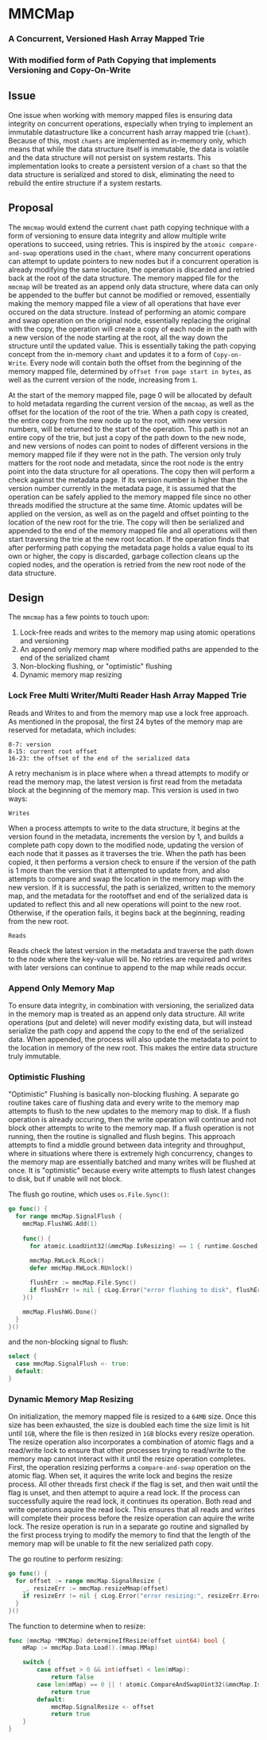# MMCMap 

### A Concurrent, Versioned Hash Array Mapped Trie
### With modified form of Path Copying that implements Versioning and Copy-On-Write


## Issue

One issue when working with memory mapped files is ensuring data integrity on concurrent operations, especially when trying to implement an immutable datastructure like a concurrent hash array mapped trie (`chamt`). Because of this, most `chamts` are implemented as in-memory only, which means that while the data structure itself is immutable, the data is volatile and the data structure will not persist on system restarts. This implementation looks to create a persistent version of a `chamt` so that the data structure is serialized and stored to disk, eliminating the need to rebuild the entire structure if a system restarts.


## Proposal

The `mmcmap` would extend the current `chamt` path copying technique with a form of versioning to ensure data integrity and allow multiple write operations to succeed, using retries. This is inspired by the `atomic compare-and-swap` operations used in the `chamt`, where many concurrent operations can attempt to update pointers to new nodes but if a concurrent operation is already modifying the same location, the operation is discarded and retried back at the root of the data structure. The memory mapped file for the `mmcmap` will be treated as an append only data structure, where data can only be appended to the buffer but cannot be modified or removed, essentially making the memory mapped file a view of all operations that have ever occured on the data structure. Instead of performing an atomic compare and swap operation on the original node, essentially replacing the original with the copy, the operation will create a copy of each node in the path with a new version of the node starting at the root, all the way down the structure until the updated value. This is essentially taking the path copying concept from the in-memory `chamt` and updates it to a form of `Copy-on-Write`. Every node will contain both the offset from the beginning of the memory mapped file, determined by `offset from page start in bytes`, as well as the current version of the node, increasing from `1`.

At the start of the memory mapped file, page 0 will be allocated by default to hold metadata regarding the current version of the `mmcmap`, as well as the offset for the location of the root of the trie. When a path copy is created, the entire copy from the new node up to the root, with new version numbers, will be returned to the start of the operation. This path is not an entire copy of the trie, but just a copy of the path down to the new node, and new versions of nodes can point to nodes of different versions in the memory mapped file if they were not in the path. The version only truly matters for the root node and metadata, since the root node is the entry point into the data structure for all operations. The copy then will perform a check against the metadata page. If its version number is higher than the version number currently in the metadata page, it is assumed that the operation can be safely applied to the memory mapped file since no other threads modified the structure at the same time. Atomic updates will be applied on the version, as well as on the pageId and offset pointing to the location of the new root for the trie. The copy will then be serialized and appended to the end of the memory mapped file and all operations will then start traversing the trie at the new root location. If the operation finds that after performing path copying the metadata page holds a value equal to its own or higher, the copy is discarded, garbage collection cleans up the copied nodes, and the operation is retried from the new root node of the data structure.


## Design

The `mmcmap` has a few points to touch upon:

  1. Lock-free reads and writes to the memory map using atomic operations and versioning
  2. An append only memory map where modified paths are appended to the end of the serialized chamt
  3. Non-blocking flushing, or "optimistic" flushing
  4. Dynamic memory map resizing


### Lock Free Multi Writer/Multi Reader Hash Array Mapped Trie

Reads and Writes to and from the memory map use a lock free approach. As mentioned in the proposal, the first 24 bytes of the memory map are reserved for metadata, which includes:
```
0-7: version
8-15: current root offset
16-23: the offset of the end of the serialized data
```

A retry mechanism is in place where when a thread attempts to modify or read the memory map, the latest version is first read from the metadata block at the beginning of the memory map. This version is used in two ways:

`Writes`

When a process attempts to write to the data structure, it begins at the version found in the metadata, increments the version by 1, and builds a complete path copy down to the modified node, updating the version of each node that it passes as it traverses the trie. When the path has been copied, it then performs a version check to ensure if the version of the path is 1 more than the version that it attempted to update from, and also attempts to compare and swap the location in the memory map with the new version. If it is successful, the path is serialized, written to the memory map, and the metadata for the rootoffset and end of the serialized data is updated to reflect this and all new operations will point to the new root. Otherwise, if the operation fails, it begins back at the beginning, reading from the new root.

`Reads`

Reads check the latest version in the metadata and traverse the path down to the node where the key-value will be. No retries are required and writes with later versions can continue to append to the map while reads occur.


### Append Only Memory Map

To ensure data integrity, in combination with versioning, the serialized data in the memory map is treated as an append only data structure. All write operations (put and delete) will never modify existing data, but will instead serialize the path copy and append the copy to the end of the serialized data. When appended, the process will also update the metadata to point to the location in memory of the new root. This makes the entire data structure truly immutable.


### Optimistic Flushing

"Optimistic" Flushing is basically non-blocking flushing. A separate go routine takes care of flushing data and every write to the memory map attempts to flush to the new updates to the memory map to disk. If a flush operation is already occuring, then the write operation will continue and not block other attempts to write to the memory map. If a flush operation is not running, then the routine is signalled and flush begins. This approach attempts to find a middle ground between data integrity and throughput, where in situations where there is extremely high concurrency, changes to the memory map are essentially batched and many writes will be flushed at once. It is "optimistic" because every write attempts to flush latest changes to disk, but if unable will not block.

The flush go routine, which uses `os.File.Sync()`:
```go
go func() {
  for range mmcMap.SignalFlush {
    mmcMap.FlushWG.Add(1)
    
    func() {
      for atomic.LoadUint32(&mmcMap.IsResizing) == 1 { runtime.Gosched() }
      
      mmcMap.RWLock.RLock()
      defer mmcMap.RWLock.RUnlock()

      flushErr := mmcMap.File.Sync()
      if flushErr != nil { cLog.Error("error flushing to disk", flushErr.Error()) } 
    }()

    mmcMap.FlushWG.Done()
  }
}()
```

and the non-blocking signal to flush:
```go
select {
  case mmcMap.SignalFlush <- true:
  default:
}
```


### Dynamic Memory Map Resizing

On initialization, the memory mapped file is resized to a `64MB` size. Once this size has been exhausted, the size is doubled each time the size limit is hit until `1GB`, where the file is then resized in `1GB` blocks every resize operation. The resize operation also incorporates a combination of atomic flags and a read/write lock to ensure that other processes trying to read/write to the memory map cannot interact with it until the resize operation completes. First, the operation resizing performs a `compare-and-swap` operation on the atomic flag. When set, it aquires the write lock and begins the resize process. All other threads first check if the flag is set, and then wait until the flag is unset, and then attempt to aquire a read lock. If the process can successfully aquire the read lock, it continues its operation. Both read and write operations aquire the read lock. This ensures that all reads and writes will complete their process before the resize operation can aquire the write lock. The resize operation is run in a separate go routine and signalled by the first process trying to modify the memory to find that the length of the memory map will be unable to fit the new serialized path copy.

The go routine to perform resizing:
```go
go func() {
  for offset := range mmcMap.SignalResize {
    _, resizeErr := mmcMap.resizeMmap(offset)
    if resizeErr != nil { cLog.Error("error resizing:", resizeErr.Error()) }
  }
}()
```

The function to determine when to resize:
```go
func (mmcMap *MMCMap) determineIfResize(offset uint64) bool {
	mMap := mmcMap.Data.Load().(mmap.MMap)

	switch {
		case offset > 0 && int(offset) < len(mMap):
			return false
		case len(mMap) == 0 || ! atomic.CompareAndSwapUint32(&mmcMap.IsResizing, 0, 1):
			return true
		default:
			mmcMap.SignalResize <- offset
			return true
	}
}
```